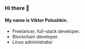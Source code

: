 ### Hi there 👋

#### My name is **Viktor Polushkin**.
 * Freelancer, full-stack developer.
 * Blockchain developer.
 * Linux administrator

